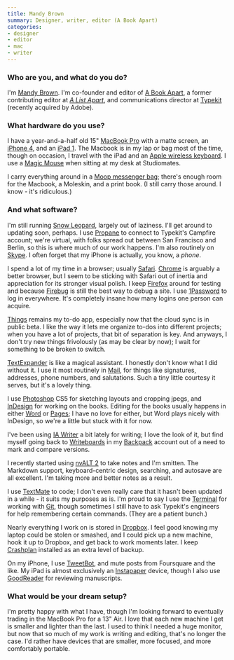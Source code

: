 ```yaml
---
title: Mandy Brown
summary: Designer, writer, editor (A Book Apart)
categories:
- designer
- editor
- mac
- writer
---
```


### Who are you, and what do you do?

I'm [Mandy Brown](http://aworkinglibrary.com/ "Mandy's website."). I'm co-founder and editor of [A Book Apart](http://www.abookapart.com/ "Small books for people who make websites."), a former contributing editor at [*A List Apart*](http://www.alistapart.com/ "Articles for people who make websites."), and communications director at [Typekit][] (recently acquired by Adobe).

### What hardware do you use?

I have a year-and-a-half old 15" [MacBook Pro][macbook-pro] with a matte screen, an [iPhone 4][iphone-4], and an [iPad 1][ipad]. The Macbook is in my lap or bag most of the time, though on occasion, I travel with the iPad and an [Apple wireless keyboard][keyboard]. I use a [Magic Mouse][magic-mouse] when sitting at my desk at Studiomates. 

I carry everything around in a [Moop messenger bag][messenger-no-1]; there's enough room for the Macbook, a Moleskin, and a print book. (I still carry those around. I know - it's ridiculous.)

### And what software?

I'm still running [Snow Leopard][macos], largely out of laziness. I'll get around to updating soon, perhaps. I use [Propane][] to connect to Typekit's Campfire account; we're virtual, with folks spread out between San Francisco and Berlin, so this is where much of our work happens. I'm also routinely on [Skype][]. I often forget that my iPhone is actually, you know, a *phone*. 

I spend a lot of my time in a browser; usually [Safari][]. [Chrome][] is arguably a better browser, but I seem to be sticking with Safari out of inertia and appreciation for its stronger visual polish. I keep [Firefox][] around for testing and because [Firebug][] is still the best way to debug a site. I use [1Password][] to log in everywhere. It's completely insane how many logins one person can acquire.

[Things][] remains my to-do app, especially now that the cloud sync is in public beta. I like the way it lets me organize to-dos into different projects; when you have a lot of projects, that bit of separation is key. And anyways, I don't try new things frivolously (as may be clear by now); I wait for something to be broken to switch.

[TextExpander][] is like a magical assistant. I honestly don't know what I did without it. I use it most routinely in [Mail][], for things like signatures, addresses, phone numbers, and salutations. Such a tiny little courtesy it serves, but it's a lovely thing.

I use [Photoshop][] CS5 for sketching layouts and cropping jpegs, and [InDesign][] for working on the books. Editing for the books usually happens in either [Word][] or [Pages][]; I have no love for either, but Word plays nicely with InDesign, so we're a little but stuck with it for now.

I've been using [IA Writer][ia-writer] a bit lately for writing; I love the look of it, but find myself going back to [Writeboards][writeboard] in my [Backpack][] account out of a need to mark and compare versions.

I recently started using [nvALT 2][nvalt] to take notes and I'm smitten. The Markdown support, keyboard-centric design, searching, and autosave are all excellent. I'm taking more and better notes as a result.

I use [TextMate][] to code; I don't even really care that it hasn't been updated in a while - it suits my purposes as is. I'm proud to say I use the [Terminal][] for working with [Git][], though sometimes I still have to ask Typekit's engineers for help remembering certain commands. (They are a patient bunch.)

Nearly everything I work on is stored in [Dropbox][]. I feel good knowing my laptop could be stolen or smashed, and I could pick up a new machine, hook it up to Dropbox, and get back to work moments later. I keep [Crashplan][] installed as an extra level of backup. 

On my iPhone, I use [TweetBot][tweetbot-ios], and mute posts from Foursquare and the like. My iPad is almost exclusively an [Instapaper][instapaper-ios] device, though I also use [GoodReader][goodreader-ios] for reviewing manuscripts.

### What would be your dream setup?

I'm pretty happy with what I have, though I'm looking forward to eventually trading in the MacBook Pro for a 13" Air. I love that each new machine I get is smaller and lighter than the last. I used to think I needed a huge monitor, but now that so much of my work is writing and editing, that's no longer the case. I'd rather have devices that are smaller, more focused, and more comfortably portable.

[1password]: https://1password.com "Password management software for Mac OS X."
[backpack]: https://en.wikipedia.org/wiki/37_signals#Backpack "An intra-company web service for sharing calendars, documents and files."
[chrome]: https://www.google.com/intl/en/chrome/browser/ "A WebKit-based browser, where each tab runs in its own thread."
[crashplan]: https://www.crashplan.com/en-us/ "An online backup service."
[dropbox]: https://www.dropbox.com/ "Online syncing and storage."
[firebug]: https://getfirebug.com/ "A Firefox addon for web development."
[firefox]: https://www.mozilla.org/en-US/firefox/new/ "A cross-platform open-source web browser."
[git]: https://git-scm.com/ "A version control system."
[goodreader-ios]: http://goodreader.com/ "A PDF reader for the iPad."
[ia-writer]: https://ia.net/writer/updates/ia-writer-for-mac "A full-screen writing tool for the Mac."
[indesign]: https://www.adobe.com/products/indesign.html "A desktop/web publishing application."
[instapaper-ios]: https://www.instapaper.com/iphone "An iPhone app for reading Instapaper saved pages."
[ipad]: https://www.apple.com/ipad/ "A tablet device."
[iphone-4]: https://en.wikipedia.org/wiki/IPhone_4 "A smartphone."
[keyboard]: https://www.apple.com/keyboard/ "The keyboard."
[macbook-pro]: https://www.apple.com/macbook-pro/ "A laptop."
[macos]: https://en.wikipedia.org/wiki/MacOS "An operating system for Mac hardware."
[magic-mouse]: https://www.apple.com/magicmouse/ "A multi-touch mouse."
[mail]: https://en.wikipedia.org/wiki/Mail_(application) "The default Mac OS X mail client."
[messenger-no-1]: https://www.moopshop.com/products/messenger-no-1-in-waxed-canvas "A bag."
[nvalt]: https://brettterpstra.com/projects/nvalt/ "A fork of Notational Velocity with extra features."
[pages]: https://www.apple.com/pages/ "A Mac word processor and layout tool from Apple."
[photoshop]: https://www.adobe.com/products/photoshop.html "A bitmap image editor."
[propane]: http://propaneapp.com/ "A native Mac client for the Campfire chat service."
[safari]: https://www.apple.com/safari/ "A fast web browser."
[skype]: https://www.skype.com/en/ "Voice and video chat software."
[terminal]: https://en.wikipedia.org/wiki/Terminal_(OS_X) "A console application included with Mac OS X."
[textexpander]: https://smilesoftware.com/textexpander "A Mac app for adding custom abbreviations for often-used text."
[textmate]: https://macromates.com/ "A text editor for the Mac."
[things]: https://culturedcode.com/things/ "A task management application for the Mac."
[tweetbot-ios]: https://tapbots.com/tweetbot/ "A Twitter client for iOS."
[typekit]: https://typekit.com/ "A service for web fonts."
[word]: https://products.office.com/en-us/word "A document editor."
[writeboard]: https://basecamp.com/retired/writeboard "Web-based sharable text document."
